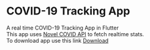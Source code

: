 # COVID-19 Tracking App
A real time COVID-19 Tracking App in Flutter
<br>
This app uses <a href="https://corona.lmao.ninja/"> Novel COVID API</a> to fetch realtime stats.
<br>
To download app use this link <a href="https://drive.google.com/file/d/130U83Z4CaIWRI3YODTC4SPGIodIO0GVz/view?usp=sharing">Download</a>
